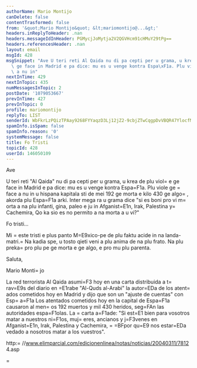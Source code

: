 ```yaml
---
authorName: Mario Montijo
canDelete: false
contentTrasformed: false
from: '&quot;Mario Montijo&quot; &lt;mariomontijo@...&gt;'
headers.inReplyToHeader: .nan
headers.messageIdInHeader: PGMycjJoMytja2V2QGVHcm91cHMuY29tPg==
headers.referencesHeader: .nan
layout: email
msgId: 428
msgSnippet: "Ave U teri reti Al Qaida nu di pa cepti per u grama, u krea de plu viole\
  \ ge face in Madrid e pa dice: mu es u venge kontra Espa\xF1a. Plu viole ge face\
  \ a nu in"
nextInTime: 429
nextInTopic: 435
numMessagesInTopic: 2
postDate: '1079053667'
prevInTime: 427
prevInTopic: 0
profile: mariomontijo
replyTo: LIST
senderId: WbFkrLzPQizTPAay9268FYYaqzD3Lj12jZ2-9cbjZTwCqgpDvVBQR47YlocfMNPrsSkckhbChDrHmAzP3eyUiijZ2UTZpF1G7uGX7IQzfw
spamInfo.isSpam: false
spamInfo.reason: '0'
systemMessage: false
title: Fo Tristi
topicId: 428
userId: 146050109
---
```


Ave

U teri reti "Al Qaida" nu di pa cepti per u grama, u krea de plu 
viol=
e ge face in Madrid e pa dice: mu es u venge kontra Espa=F1a.
Plu viole ge =
face a nu in u hispana kapitala sti de mei 192 ge morta 
e kilo 430 ge algo=
, akorda plu Espa=F1a arki.
Inter mega ra u grama dice "si es boni pro vi m=
orta a na plu infanti, 
gina, paleo e ju in Afganist=E1n, Irak, Palestina y=
 Cachemira, Qo ka 
sio es no permito a na morta a u vi?"

Fo tristi...

Mi =
este tristi e plus panto M=E9xico-pe de plu faktu acide in na landa-
matri.=
 Na kadia spe, u tosto qieti veni a plu anima de na plu frato.
Na plu preka=
 pro plu pe ge morta e ge algo, e pro mu plu parenta.

Saluta,

Mario Monti=
jo
 

La red terrorista Al Qaida asumi=F3 hoy en una carta distribuida a 
t=
rav=E9s del diario en =E1rabe "Al-Quds al-Arabi" la autor=EDa de los 
atent=
ados cometidos hoy en Madrid y dijo que son un "ajuste de 
cuentas" con Esp=
a=F1a
Los atentados cometidos hoy en la capital de Espa=F1a causaron al men=
os 
192 muertos y mil 430 heridos, seg=FAn las autoridades espa=F1olas.
La =
carta a=F1ade: "Si est=E1 bien para vosotros matar a nuestros ni=F1os, 
muj=
eres, ancianos y j=F3venes en Afganist=E1n, Irak, Palestina y 
Cachemira, =
=BFpor qu=E9 nos estar=EDa vedado a nosotros matar a los 
vuestros".

http:=
//www.elimparcial.com/edicionenlinea/notas/noticias/20040311/7812
4.asp



=

